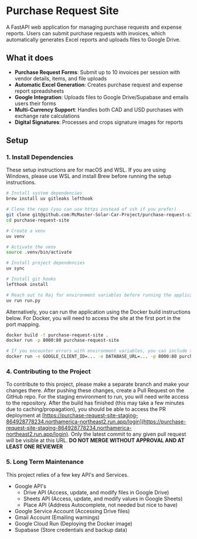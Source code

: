 # Purchase Request Site

A FastAPI web application for managing purchase requests and expense reports. Users can submit purchase requests with invoices, which automatically generates Excel reports and uploads files to Google Drive.

## What it does

- **Purchase Request Forms**: Submit up to 10 invoices per session with vendor details, items, and file uploads
- **Automatic Excel Generation**: Creates purchase request and expense report spreadsheets
- **Google Integration**: Uploads files to Google Drive/Supabase and emails users their forms
- **Multi-Currency Support**: Handles both CAD and USD purchases with exchange rate calculations
- **Digital Signatures**: Processes and crops signature images for reports

## Setup

### 1. Install Dependencies

These setup instructions are for macOS and WSL. If you are using Windows, please use WSL and install Brew before running the setup instructions.


```bash
# Install system dependencies
brew install uv gitleaks lefthook

# Clone the repo (you can use https instead of ssh if you prefer)
git clone git@github.com:McMaster-Solar-Car-Project/purchase-request-site.git
cd purchase-request-site

# Create a venv
uv venv

# Activate the venv
source .venv/bin/activate

# Install project dependencies
uv sync

# Install git hooks
lefthook install

# Reach out to Raj for environment variables before running the application.
uv run run.py
```

Alternatively, you can run the application using the Docker build instructions below. For Docker, you will need to access the site at the first port in the port mapping.
```bash
docker build -t purchase-request-site .
docker run -p 8000:80 purchase-request-site

# If you encounter errors with environment variables, you can include them in the docker run command.
docker run -e GOOGLE_CLIENT_ID=... -e DATABASE_URL=... -p 8000:80 purchase-request-site

```

### 4. Contributing to the Project

To contribute to this project, please make a separate branch and make your changes there. After pushing these changes, create a Pull Request on the GitHub repo. For the staging environment to run, you will need write access to the repository. After the build has finished (this may take a few minutes due to caching/propagation), you should be able to access the PR deployment at [https://purchase-request-site-staging-864928778234.northamerica-northeast2.run.app/login](https://purchase-request-site-staging-864928778234.northamerica-northeast2.run.app/login). Only the latest commit to any given pull request will be visible at this URL. **DO NOT MERGE WITHOUT APPROVAL AND AT LEAST ONE REVIEWER**

### 5. Long Term Maintenance

This project relies of a few key API's and Services.

- Google API's
  - Drive API (Access, update, and modify files in Google Drive)
  - Sheets API (Access, update, and modify values in Google Sheets)
  - Place API (Address Autocomplete, not needed but nice to have)
- Google Service Account (Accessing Drive files)
- Gmail Account (Emailing warnings)
- Google Cloud Run (Deploying the Docker image)
- Supabase (Store credentials and backup data)

